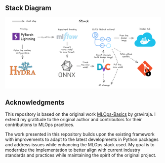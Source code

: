 ## Stack Diagram

![Stack Diagram](./diagrams/stack.png "A high-level overview of the stack")

## Acknowledgments

This repository is based on the original work [MLOps-Basics](https://github.com/graviraja/MLOps-Basics) by graviraja. I extend my gratitude to the original author and contributors for their contributions to MLOps practices.

The work presented in this repository builds upon the existing framework with improvements to adapt to the latest developments in Python packages and address issues while enhancing the MLOps stack used. My goal is to modernize the implementation to better align with current industry standards and practices while maintaining the spirit of the original project.